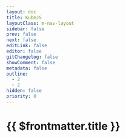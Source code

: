 ```yaml
---
layout: doc
title: KubeJS
layoutClass: m-nav-layout
sidebar: false
prev: false
next: false
editLink: false
editor: false
gitChangelog: false
showComment: false
metadata: false
outline:
  - 2
  - 2
hidden: false
priority: 0
---
```


<script setup>
import { ref } from "vue";
import { NAV_DATA } from './guidets/KubeJS.ts'
const NAV_DATAS = ref(NAV_DATA)
</script>

# {{ $frontmatter.title }}

<MNavLinks v-for="{title, items} in NAV_DATAS" :title="title" :items="items"/>
